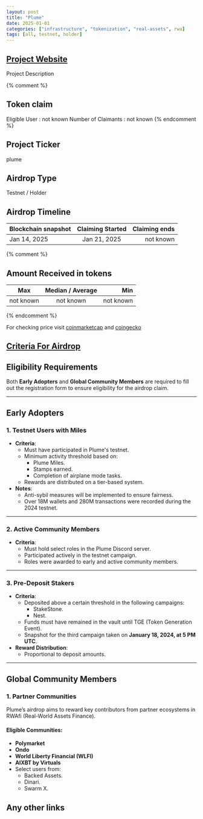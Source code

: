 ```yaml
---
layout: post
title: "Plume"
date: 2025-01-01
categories: ["infrastructure", "tokenization", "real-assets", rwa]
tags: [all, testnet, holder]
---
```


## [Project Website](https://plumenetwork.xyz/)

Project Description

{% comment %}

## Token claim

Eligible User : not known
Number of Claimants : not known
{% endcomment %}

## Project Ticker

plume

## Airdrop Type

Testnet / Holder

## Airdrop Timeline

| Blockchain snapshot | Claiming Started | Claiming ends |
| ------------------- | :--------------: | ------------: |
| Jan 14, 2025        |   Jan 21, 2025   |     not known |

{% comment %}

## Amount Received in tokens

| Max       | Median / Average |       Min |
| --------- | :--------------: | --------: |
| not known |    not known     | not known |

{% endcomment %}

For checking price visit [coinmarketcap](https://coinmarketcap.com/currencies/plume) and [coingecko](https://www.coingecko.com/en/coins/plume)

## [Criteria For Airdrop](https://plumenetwork.xyz/blog/airdrop)

## **Eligibility Requirements**

Both **Early Adopters** and **Global Community Members** are required to fill out the registration form to ensure eligibility for the airdrop claim.

---

## **Early Adopters**

### **1. Testnet Users with Miles**

- **Criteria**:
  - Must have participated in Plume's testnet.
  - Minimum activity threshold based on:
    - Plume Miles.
    - Stamps earned.
    - Completion of airplane mode tasks.
  - Rewards are distributed on a tier-based system.
- **Notes**:
  - Anti-sybil measures will be implemented to ensure fairness.
  - Over 18M wallets and 280M transactions were recorded during the 2024 testnet.

---

### **2. Active Community Members**

- **Criteria**:
  - Must hold select roles in the Plume Discord server.
  - Participated actively in the testnet campaign.
  - Roles were awarded to early and active community members.

---

### **3. Pre-Deposit Stakers**

- **Criteria**:
  - Deposited above a certain threshold in the following campaigns:
    - StakeStone.
    - Nest.
  - Funds must have remained in the vault until TGE (Token Generation Event).
  - Snapshot for the third campaign taken on **January 18, 2024, at 5 PM UTC**.
- **Reward Distribution**:
  - Proportional to deposit amounts.

---

## **Global Community Members**

### **1. Partner Communities**

Plume’s airdrop aims to reward key contributors from partner ecosystems in RWAfi (Real-World Assets Finance).

#### **Eligible Communities**:

- **Polymarket**
- **Ondo**
- **World Liberty Financial (WLFI)**
- **AIXBT by Virtuals**
- Select users from:
  - Backed Assets.
  - Dinari.
  - Swarm X.

## Any other links
